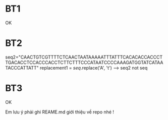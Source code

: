 # BT1
OK
# BT2
seq2="CAACTGTCGTTTTCTCAACTAATAAAAATTTATTTCACACACCACCCTTGACACCTCCACCCACCTCTTCTTTCCCATAATCCCCAAAGATGGTATCATAATACCCATTATT"
replacement1 = *seq*.replace('A', 't')
--> seq2 not seq
# BT3
OK

Em lưu ý phải ghi REAME.md giới thiệu về repo nhé !